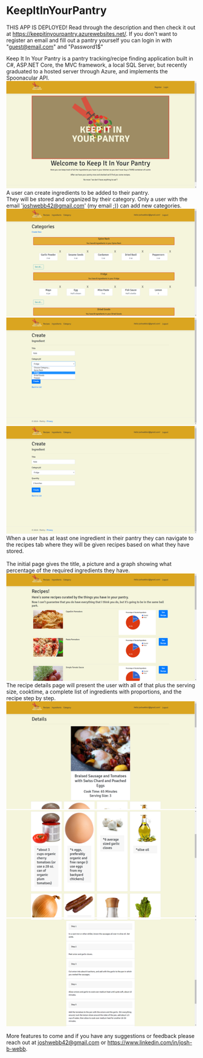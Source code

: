 # KeepItInYourPantry

THIS APP IS DEPLOYED!
Read through the description and then check it out at https://keepitinyourpantry.azurewebsites.net/.
If you don't want to register an email and fill out a pantry yourself you can login in with "guest@email.com" and "Password1$"

Keep It In Your Pantry is a pantry tracking/recipe finding application built in C#, ASP.NET Core, the MVC framework, a local SQL Server, but recently graduated to a hosted server through Azure, and implements the Spoonacular API.
<img src="Pantry/Pantry/wwwroot/images/Screenshot (12).png">
A user can create ingredients to be added to their pantry.
<br />
They will be stored and organized by their category. Only a user with the email 'joshwebb42@gmail.com' (my email ;)) can add new categories.
<img src="Pantry/Pantry/wwwroot/images/Screenshot (13).png">
<img src="Pantry/Pantry/wwwroot/images/Screenshot (25).png">
<img src="Pantry/Pantry/wwwroot/images/Screenshot (26).png">
When a user has at least one ingredient in their pantry they can navigate to the recipes tab where they will be given recipes based on what they have stored.  
<br />
The initial page gives the title, a picture and a graph showing what percentage of the required ingredients they have.
<img src="Pantry/Pantry/wwwroot/images/Screenshot (27).png">
The recipe details page will present the user with all of that plus the serving size, cooktime, a complete list of ingredients with proportions, and the recipe step by step. 
<img src="Pantry/Pantry/wwwroot/images/Screenshot (28).png">
<img src="Pantry/Pantry/wwwroot/images/Screenshot (29).png">
<img src="Pantry/Pantry/wwwroot/images/Screenshot (30).png">



More features to come and if you have any suggestions or feedback please reach out at joshwebb42@gmail.com or https://www.linkedin.com/in/josh-b-webb.

